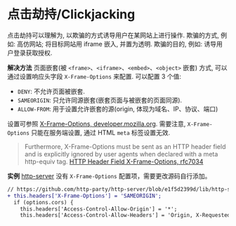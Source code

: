 # 点击劫持/Clickjacking

点击劫持可以理解为, 以欺骗的方式诱导用户在某网站上进行操作. 欺骗的方式, 例如: 高仿网站; 将目标网站用 iframe 嵌入, 并置为透明. 欺骗的目的, 例如: 诱导用户登录获取授权.

**解决方法** 页面嵌套(被 `<frame>`、`<iframe>`、`<embed>`、`<object>` 嵌套) 方式, 可以通过设置响应头字段 `X-Frame-Options` 来配置. 可以配置 3 个值:

* `DENY`: 不允许页面被嵌套.
* `SAMEORIGIN`: 只允许同源嵌套(嵌套页面与被嵌套的页面同源).
* `ALLOW-FROM`: 用于设置允许嵌套的源(origin, 体现为域名、IP、协议、端口)

设置可参照 [X-Frame-Options, developer.mozilla.org](https://developer.mozilla.org/en-US/docs/Web/HTTP/Headers/X-Frame-Options). 需要注意, `X-Frame-Options` 只能在服务端设置, 通过 HTML `meta` 标签设置无效.

> Furthermore, X-Frame-Options must be sent as an HTTP header field and is explicitly ignored by user agents when declared with a meta http-equiv tag. [HTTP Header Field X-Frame-Options, rfc7034](https://tools.ietf.org/html/rfc7034)

**实例** [http-server](https://github.com/http-party/http-server) 没有 `X-Frame-Options` 配置项，需要更改源码自行添加。

```diff
// https://github.com/http-party/http-server/blob/e1f5d2399d/lib/http-server.js
+ this.headers['X-Frame-Options'] = 'SAMEORIGIN';
  if (options.cors) {
    this.headers['Access-Control-Allow-Origin'] = '*';
    this.headers['Access-Control-Allow-Headers'] = 'Origin, X-Requested-With, Content-Type, Accept, Range';
```
